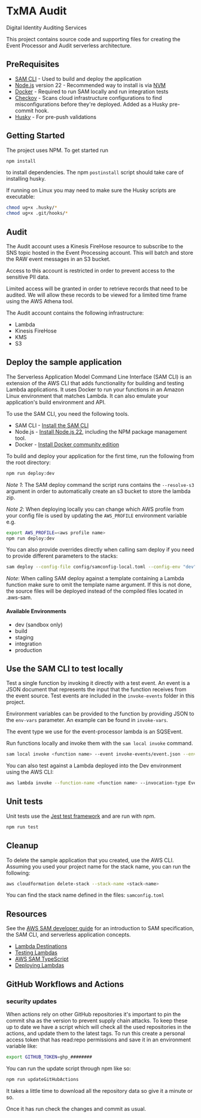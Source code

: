 # TxMA Audit

Digital Identity Auditing Services

This project contains source code and supporting files for creating the Event Processor and Audit serverless architecture.

## PreRequisites

- [SAM CLI](https://docs.aws.amazon.com/serverless-application-model/latest/developerguide/serverless-sam-cli-install.html) - Used to build and deploy the application
- [Node.js](https://nodejs.org/en/) version 22 - Recommended way to install is via [NVM](https://github.com/nvm-sh/nvm)
- [Docker](https://docs.docker.com/get-docker/) - Required to run SAM locally and run integration tests
- [Checkov](https://www.checkov.io/) - Scans cloud infrastructure configurations to find misconfigurations before they're deployed. Added as a Husky pre-commit hook.
- [Husky](https://typicode.github.io/husky/#/?id=install) - For pre-push validations

## Getting Started

The project uses NPM. To get started run

```bash
npm install
```

to install dependencies. The npm `postinstall` script should take care of installing husky.

If running on Linux you may need to make sure the Husky scripts are executable:

```bash
chmod ug+x .husky/*
chmod ug+x .git/hooks/*
```

## Audit

The Audit account uses a Kinesis FireHose resource to subscribe to the SNS topic hosted in the Event Processing account. This will batch and store the RAW event messages in an S3 bucket.

Access to this account is restricted in order to prevent access to the sensitive PII data.

Limited access will be granted in order to retrieve records that need to be audited. We will allow these records to be viewed for a limited time frame using the AWS Athena tool.

The Audit account contains the following infrastructure:

- Lambda
- Kinesis FireHose
- KMS
- S3

## Deploy the sample application

The Serverless Application Model Command Line Interface (SAM CLI) is an extension of the AWS CLI that adds functionality for building and testing Lambda applications. It uses Docker to run your functions in an Amazon Linux environment that matches Lambda. It can also emulate your application's build environment and API.

To use the SAM CLI, you need the following tools.

- SAM CLI - [Install the SAM CLI](https://docs.aws.amazon.com/serverless-application-model/latest/developerguide/serverless-sam-cli-install.html)
- Node.js - [Install Node.js 22](https://nodejs.org/en/), including the NPM package management tool.
- Docker - [Install Docker community edition](https://hub.docker.com/search/?type=edition&offering=community)

To build and deploy your application for the first time, run the following from the root directory:

```bash
npm run deploy:dev
```

_Note 1_: The SAM deploy command the script runs contains the `--resolve-s3` argument in order to automatically create an s3 bucket to store the lambda zip.

_Note 2_: When deploying locally you can change which AWS profile from your config file is used by updating the `AWS_PROFILE` environment variable e.g.

```bash
export AWS_PROFILE=<aws profile name>
npm run deploy:dev
```

You can also provide overrides directly when calling sam deploy if you need to provide different parameters to the stacks:

```bash
sam deploy --config-file config/samconfig-local.toml --config-env "dev" --profile di-dev-admin --resolve-s3 --parameter-overrides ParameterKey=AuditAccountARN,ParameterValue=<ARN of account IAM root> ParameterKey=Environment,ParameterValue=<Environment>
```

_Note_: When calling SAM deploy against a template containing a Lambda function make sure to omit the template name argument. If this is not done, the source files will be deployed instead of the compiled files located in .aws-sam.

#### Available Environments

- dev (sandbox only)
- build
- staging
- integration
- production

## Use the SAM CLI to test locally

Test a single function by invoking it directly with a test event. An event is a JSON document that represents the input that the function receives from the event source. Test events are included in the `invoke-events` folder in this project.

Environment variables can be provided to the function by providing JSON to the `env-vars` parameter. An example can be found in `invoke-vars`.

The event type we use for the event-processor lambda is an SQSEvent.

Run functions locally and invoke them with the `sam local invoke` command.

```bash
sam local invoke <function name> --event invoke-events/event.json --env-vars invoke-vars/environment-vars.json --profile <dev acccount profile>
```

You can also test against a Lambda deployed into the Dev environment using the AWS CLI:

```bash
aws lambda invoke --function-name <function name> --invocation-type Event --payload "<base64 encoded event json>" outfile.txt --profile <AWSProfileForTheTargetAccount>
```

## Unit tests

Unit tests use the [Jest test framework](https://jestjs.io/) and are run with npm.

```bash
npm run test
```

## Cleanup

To delete the sample application that you created, use the AWS CLI. Assuming you used your project name for the stack name, you can run the following:

```bash
aws cloudformation delete-stack --stack-name <stack-name>
```

You can find the stack name defined in the files: `samconfig.toml`

## Resources

See the [AWS SAM developer guide](https://docs.aws.amazon.com/serverless-application-model/latest/developerguide/what-is-sam.html) for an introduction to SAM specification, the SAM CLI, and serverless application concepts.

- [Lambda Destinations](https://aws.amazon.com/blogs/compute/introducing-aws-lambda-destinations/)
- [Testing Lambdas](https://www.trek10.com/blog/lambda-destinations-what-we-learned-the-hard-way)
- [AWS SAM TypeScript](https://aws.amazon.com/blogs/compute/building-typescript-projects-with-aws-sam-cli/)
- [Deploying Lambdas](https://docs.aws.amazon.com/serverless-application-model/latest/developerguide/sam-cli-command-reference-sam-deploy.html)

## GitHub Workflows and Actions

### security updates

When actions rely on other GitHub repositories it's important to pin the commit sha as the version to prevent supply chain attacks.
To keep these up to date we have a script which will check all the used repositories in the actions, and update them to the latest tags.
To run this create a personal access token that has read:repo permissions and save it in an environment variable like:

```bash
export GITHUB_TOKEN=ghp_########
```

You can run the update script through npm like so:

```bash
npm run updateGitHubActions
```

It takes a little time to download all the repository data so give it a minute or so.

Once it has run check the changes and commit as usual.
